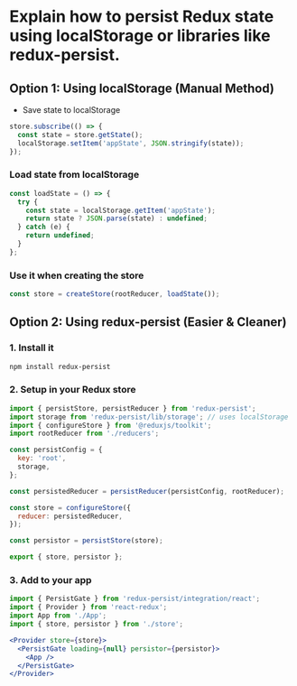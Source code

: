 # Explain how to persist Redux state using localStorage or libraries like redux-persist.

 ## Option 1: Using localStorage (Manual Method)
- Save state to localStorage
```js
store.subscribe(() => {
  const state = store.getState();
  localStorage.setItem('appState', JSON.stringify(state));
});
```
### Load state from localStorage
```js
const loadState = () => {
  try {
    const state = localStorage.getItem('appState');
    return state ? JSON.parse(state) : undefined;
  } catch (e) {
    return undefined;
  }
};
```
### Use it when creating the store
```js
const store = createStore(rootReducer, loadState());
```

## Option 2: Using redux-persist (Easier & Cleaner)
### 1. Install it
```bash
npm install redux-persist
```
### 2. Setup in your Redux store
```js
import { persistStore, persistReducer } from 'redux-persist';
import storage from 'redux-persist/lib/storage'; // uses localStorage
import { configureStore } from '@reduxjs/toolkit';
import rootReducer from './reducers';

const persistConfig = {
  key: 'root',
  storage,
};

const persistedReducer = persistReducer(persistConfig, rootReducer);

const store = configureStore({
  reducer: persistedReducer,
});

const persistor = persistStore(store);

export { store, persistor };
```

### 3. Add <PersistGate> to your app
```jsx
import { PersistGate } from 'redux-persist/integration/react';
import { Provider } from 'react-redux';
import App from './App';
import { store, persistor } from './store';

<Provider store={store}>
  <PersistGate loading={null} persistor={persistor}>
    <App />
  </PersistGate>
</Provider>
```
